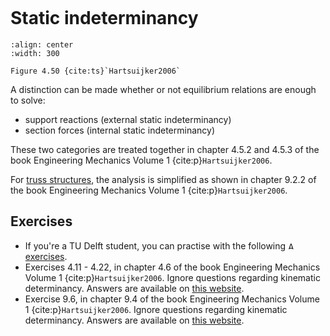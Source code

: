 ```{index} Static indeterminancy
```
# Static indeterminancy

```{figure} ./determinancy_data/image.png
:align: center
:width: 300

Figure 4.50 {cite:ts}`Hartsuijker2006`
```

A distinction can be made whether or not equilibrium relations are enough to solve:
- support reactions (external static indeterminancy)
- section forces (internal static indeterminancy)

These two categories are treated together in chapter 4.5.2 and 4.5.3 of the book Engineering Mechanics Volume 1 {cite:p}`Hartsuijker2006`.

For [truss structures](truss_structures), the analysis is simplified as shown in chapter 9.2.2 of the book Engineering Mechanics Volume 1 {cite:p}`Hartsuijker2006`.

## Exercises
- If you're a TU Delft student, you can practise with the following [<img height="12px" src="../images/ANS.svg" alt="ANS"> exercises](https://ans.app/digital_test/assignments/1091576/results/new).
- Exercises 4.11 - 4.22, in chapter 4.6 of the book Engineering Mechanics Volume 1 {cite:p}`Hartsuijker2006`. Ignore questions regarding kinematic determinancy. Answers are available on [this website](https://icozct.tudelft.nl/TUD_CT/bookanswers/vol1/Chapter4/).
- Exercise 9.6, in chapter 9.4 of the book Engineering Mechanics Volume 1 {cite:p}`Hartsuijker2006`. Ignore questions regarding kinematic determinancy. Answers are available on [this website](https://icozct.tudelft.nl/TUD_CT/bookanswers/vol1/Chapter9/).